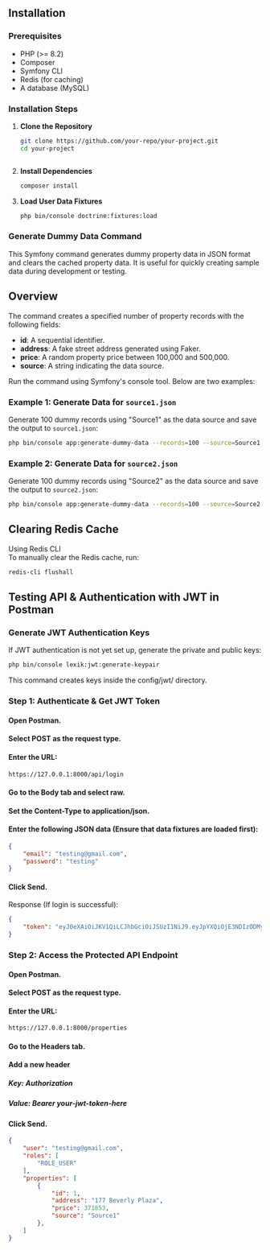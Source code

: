 ## Installation

### Prerequisites
- PHP (>= 8.2)
- Composer
- Symfony CLI
- Redis (for caching)
- A database (MySQL)

### Installation Steps

1. **Clone the Repository**
   ```bash
   git clone https://github.com/your-repo/your-project.git
   cd your-project



2. **Install Dependencies**
   ```bash
   composer install
   ```


3. **Load User Data Fixtures**
   ```bash
   php bin/console doctrine:fixtures:load
   ```


### Generate Dummy Data Command

This Symfony command generates dummy property data in JSON format and clears the cached property data. It is useful for quickly creating sample data during development or testing.

## Overview

The command creates a specified number of property records with the following fields:
- **id**: A sequential identifier.
- **address**: A fake street address generated using Faker.
- **price**: A random property price between 100,000 and 500,000.
- **source**: A string indicating the data source.


Run the command using Symfony's console tool. Below are two examples:

### Example 1: Generate Data for `source1.json`

Generate 100 dummy records using "Source1" as the data source and save the output to `source1.json`:

```bash
php bin/console app:generate-dummy-data --records=100 --source=Source1 --output=source1.json
```

### Example 2: Generate Data for `source2.json`

Generate 100 dummy records using "Source2" as the data source and save the output to `source2.json`:

```bash
php bin/console app:generate-dummy-data --records=100 --source=Source2 --output=source2.json
```

## Clearing Redis Cache

Using Redis CLI  
To manually clear the Redis cache, run:

```bash
redis-cli flushall
```

## Testing API & Authentication with JWT in Postman

### Generate JWT Authentication Keys

If JWT authentication is not yet set up, generate the private and public keys:

```bash
php bin/console lexik:jwt:generate-keypair
```
This command creates keys inside the config/jwt/ directory.


### Step 1: Authenticate & Get JWT Token

#### Open Postman.
#### Select POST as the request type.
#### Enter the URL:

```bash
https://127.0.0.1:8000/api/login
```
#### Go to the Body tab and select raw.
#### Set the Content-Type to application/json.
#### Enter the following JSON data (Ensure that data fixtures are loaded first):

```Json
{
    "email": "testing@gmail.com",
    "password": "testing"
}

```


#### Click Send.
Response (If login is successful):
```Json
{
    "token": "eyJ0eXAiOiJKV1QiLCJhbGciOiJSUzI1NiJ9.eyJpYXQiOjE3NDIzODMyOTksImV4cCI6MTc0MjM4Njg5OSwicm9sZXMiOlsiUk9MRV9VU0VSIl0sInVzZXJuYW1lIjoidGVzdGluZ0BnbWFpbC5jb20ifQ.WvuA7D3eYzp7V3SAtcU8spdCG-a9JKjiRCZ03DZaY0zrt3vSHJdep0P-Uq2dJIxxGAqlQ1oL2J59H70tWiAqEY2ENlcSBKC__MgOv72ieRKbnY3sZO7zvhufQH1BkKEl3roLl87QyAPUkUMnUm100BJoU1SlqHUkvX4y_1NaJUIyP1fnHid6GfrLGtHWdVW4DwYx3a60mUyTEay_8MdeIWvRqmTlvz7x2RX_dx0mFkgNOL6abA2qtMeBucbOaRS7JWw_9jWBByQxUal02RJ2dOtcmrMEBpj_Fd1uYu-SsLYj7tq_pwg_KBX-eiQ57JM4SR46zF8JTHe4bLGRPkiVFA"
}
```

### Step 2: Access the Protected API Endpoint

#### Open Postman.
#### Select POST as the request type.
#### Enter the URL:

```bash
https://127.0.0.1:8000/properties
```

#### Go to the Headers tab.
#### Add a new header

##### Key: Authorization
##### Value: Bearer your-jwt-token-here

#### Click Send.

```Json
{
    "user": "testing@gmail.com",
    "roles": [
        "ROLE_USER"
    ],
    "properties": [
        {
            "id": 1,
            "address": "177 Beverly Plaza",
            "price": 371853,
            "source": "Source1"
        },
    ]
}        
```